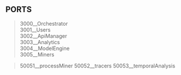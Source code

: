 ## PORTS

> 3000__Orchestrator    
> 3001__Users           
> 3002__ApiManager      
> 3003__Analytics       
> 3004__ModelEngine     
> 3005__Miners          

> 50051__processMiner
> 50052__tracers
> 50053__temporalAnalysis